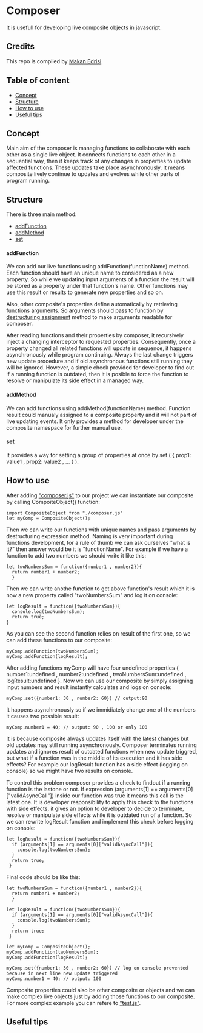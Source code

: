 Composer
==========
It is usefull for developing live composite objects in javascript. 

## Credits

This repo is compiled by [Makan Edrisi](https://github.com/makannew)

## Table of content
- [Concept](https://github.com/makannew/Composer/blob/master/README.md#concept)
- [Structure](https://github.com/makannew/Composer/blob/master/README.md#Structure)
- [How to use](https://github.com/makannew/Composer/blob/master/README.md#How-to-use)
- [Useful tips](https://github.com/makannew/Composer/blob/master/README.md#Useful-tips)

## Concept

Main aim of the composer is managing functions to collaborate with each other as a single live object. It connects functions to each other in a sequential way, then it keeps track of any changes in properties to update affected functions. These updates take place asynchronously. It means composite lively continue to updates and evolves while other parts of program running.

## Structure

There is three main method:

- [addFunction](https://github.com/makannew/Composer/blob/master/README.md#addfunction)
- [addMethod](https://github.com/makannew/Composer/blob/master/README.md#addmethod)
- [set](https://github.com/makannew/Composer/blob/master/README.md#set)

#### addFunction

We can add our live functions using addFunction(functionName) method. Each function should have an unique name to considered as a new property. So while we updating input arguments of a function the result will be stored as a property under that function's name. Other functions may use this result or results to generate new properties and so on.

Also, other composite's properties define automatically by retrieving functions arguments. So arguments should pass to function by [destructuring assignment](https://developer.mozilla.org/en-US/docs/Web/JavaScript/Reference/Operators/Destructuring_assignment) method to make arguments readable for composer.

After reading functions and their properties by composer, it recursively inject a changing interceptor to requested properties. Consequently, once a property changed all related functions will update in sequence, it happens asynchronously while program continuing. Always the last change triggers new update procedure and if old asynchronous functions still running they will be ignored. However, a simple check provided for developer to find out if a running function is outdated, then it is posible to force the function to resolve or manipulate its side effect in a managed way.

#### addMethod

We can add functions using addMethod(functionName) method. Function result could manualy assigned to a composite property and it will not part of live updating events. It only provides a method for developer under the composite namespace for further manual use.

#### set

It provides a way for setting a group of properties at once by set ( { prop1: value1 , prop2: value2 , ... } ).

## How to use

After adding ["composer.js"](composer.js) to our project we can instantiate our composite by calling CompoiteObject() function:
```
import CompositeObject from "./composer.js"
let myComp = CompositeObject();
```
Then we can write our functions with unique names and pass arguments by destructuring expression method. Naming is very important during functions development, for a rule of thumb we can ask ourselves "what is it?" then answer would be it is "functionName".
For example if we have a function to add two numbers we should write it like this:
```
let twoNumbersSum = function({number1 , number2}){
  return number1 + number2;
  }
```
Then we can write anothe function to get above function's result which it is now a new property called "twoNumbersSum" and log it on console:
```
let logResult = function({twoNumbersSum}){
  console.log(twoNumbersSum);
  return true;
}
```
As you can see the second function relies on result of the first one, so we can add these functions to our composite:
```
myComp.addFunction(twoNumbersSum);
myComp.addFunction(logResult);
```
After adding functions myComp will have four undefined properties { number1:undefined , number2:undefined , twoNumbersSum:undefined , logResult:undefined }.
Now we can use our composite by simply assigning input numbers and result instantly calculates and logs on console:
```
myComp.set({number1: 30 , number2: 60}) // output:90
```
It happens asynchronously so if we immidiately change one of the numbers it causes two possible result:
```
myComp.number1 = 40; // output: 90 , 100 or only 100
```
It is because composite always updates itself with the latest changes but old updates may still running asynchronously. Composer terminates running updates and ignores result of outdated functions when new update triggred, but what if a function was in the middle of its execution and it has side effects? For example our logResult function has a side effect (logging on console) so we might have two results on console. 

To control this problem composer provides a check to findout if a running function is the lastone or not. If expression (arguments[1] == arguments[0]["validAsyncCall"]) inside our function was true it means this call is the latest one.  It is developer responsibility to apply this check to the functions with side effects, it gives an option to developer to decide to terminate, resolve or manipulate side effects while it is outdated run of a function. So we can rewrite logResult function and implement this check before logging on console:
```
let logResult = function({twoNumbersSum}){
  if (arguments[1] == arguments[0]["validAsyncCall"]){
    console.log(twoNumbersSum);
  }
  return true;
 }
```
Final code should be like this:
```
let twoNumbersSum = function({number1 , number2}){
  return number1 + number2;
  }
  
let logResult = function({twoNumbersSum}){
  if (arguments[1] == arguments[0]["validAsyncCall"]){
    console.log(twoNumbersSum);
  }
  return true;
 }
 
let myComp = CompositeObject();
myComp.addFunction(twoNumbersSum);
myComp.addFunction(logResult);

myComp.set({number1: 30 , number2: 60}) // log on console prevented because in next line new update triggered
myComp.number1 = 40; // output: 100
```
Composite properties could also be other composite or objects and we can make complex live objects just by adding those functions to our composite. For more complex example you can refere to ["test.js"](test.js).

## Useful tips

